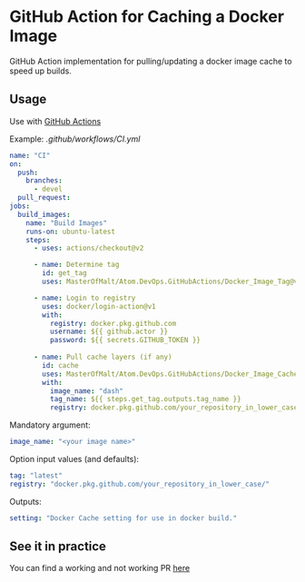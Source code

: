 # GitHub Action for Caching a Docker Image

GitHub Action implementation for pulling/updating a docker image cache to speed up
builds.

## Usage

Use with [GitHub Actions](https://github.com/features/actions)

Example: _.github/workflows/CI.yml_

```yaml
name: "CI"
on:
  push:
    branches:
      - devel
  pull_request:
jobs:
  build_images:
    name: "Build Images"
    runs-on: ubuntu-latest
    steps:
      - uses: actions/checkout@v2

      - name: Determine tag
        id: get_tag
        uses: MasterOfMalt/Atom.DevOps.GitHubActions/Docker_Image_Tag@v1

      - name: Login to registry
        uses: docker/login-action@v1
        with:
          registry: docker.pkg.github.com
          username: ${{ github.actor }}
          password: ${{ secrets.GITHUB_TOKEN }}
          
      - name: Pull cache layers (if any)
        id: cache
        uses: MasterOfMalt/Atom.DevOps.GitHubActions/Docker_Image_Cache@v1
        with:
          image_name: "dash"
          tag_name: ${{ steps.get_tag.outputs.tag_name }}
          registry: docker.pkg.github.com/your_repository_in_lower_case/
```

Mandatory argument:

```yaml
image_name: "<your image name>"
```

Option input values (and defaults):

```yaml
tag: "latest"
registry: "docker.pkg.github.com/your_repository_in_lower_case/"
```

Outputs:

```yaml
setting: "Docker Cache setting for use in docker build."
```

## See it in practice

You can find a working and not working PR [here](https://github.com/MasterOfMalt/Atom.StatusDashboard/pulls)
